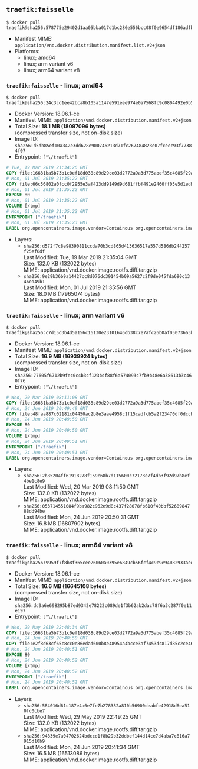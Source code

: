 ## `traefik:faisselle`

```console
$ docker pull traefik@sha256:578775e29402d1aa05bba017d1bc286e556bcc08f0e9654df186adfb9837ae21
```

-	Manifest MIME: `application/vnd.docker.distribution.manifest.list.v2+json`
-	Platforms:
	-	linux; amd64
	-	linux; arm variant v6
	-	linux; arm64 variant v8

### `traefik:faisselle` - linux; amd64

```console
$ docker pull traefik@sha256:24c3cd1ee42bca8b105a1147e591eee974e0a7568fc9c0804492e0b56a5608ff
```

-	Docker Version: 18.06.1-ce
-	Manifest MIME: `application/vnd.docker.distribution.manifest.v2+json`
-	Total Size: **18.1 MB (18097096 bytes)**  
	(compressed transfer size, not on-disk size)
-	Image ID: `sha256:d5db85ef10a342e3dd628e900746213d71fc267484823e07fceec93f77384f07`
-	Entrypoint: `["\/traefik"]`

```dockerfile
# Tue, 19 Mar 2019 21:34:26 GMT
COPY file:16631ba5b73b1c0ef18d038c89d29ce03d2772a9a3d775abef35c4085f29a3bf in /etc/ssl/certs/ 
# Mon, 01 Jul 2019 21:35:22 GMT
COPY file:66c56802a0fcc0f2955e3af423dd9149d9d681ffbf491e2460ff05e5d1edbfb0 in / 
# Mon, 01 Jul 2019 21:35:22 GMT
EXPOSE 80
# Mon, 01 Jul 2019 21:35:22 GMT
VOLUME [/tmp]
# Mon, 01 Jul 2019 21:35:22 GMT
ENTRYPOINT ["/traefik"]
# Mon, 01 Jul 2019 21:35:23 GMT
LABEL org.opencontainers.image.vendor=Containous org.opencontainers.image.url=https://traefik.io org.opencontainers.image.title=Traefik org.opencontainers.image.description=A modern reverse-proxy org.opencontainers.image.version=v2.0.0-alpha8 org.opencontainers.image.documentation=https://docs.traefik.io
```

-	Layers:
	-	`sha256:d572f7c8e98390811ccda70b3cd865d413636517e557d586db244257f25ef6df`  
		Last Modified: Tue, 19 Mar 2019 21:35:04 GMT  
		Size: 132.0 KB (132022 bytes)  
		MIME: application/vnd.docker.image.rootfs.diff.tar.gzip
	-	`sha256:9e29b36b9a14427cc8d076dc391454b09a5627c2f9de045fda690c1346ea49b1`  
		Last Modified: Mon, 01 Jul 2019 21:35:56 GMT  
		Size: 18.0 MB (17965074 bytes)  
		MIME: application/vnd.docker.image.rootfs.diff.tar.gzip

### `traefik:faisselle` - linux; arm variant v6

```console
$ docker pull traefik@sha256:c7d15d3b4d5a156c16130e23101646db38c7e7afc26b0af05073663ba1bc7038
```

-	Docker Version: 18.06.1-ce
-	Manifest MIME: `application/vnd.docker.distribution.manifest.v2+json`
-	Total Size: **16.9 MB (16939924 bytes)**  
	(compressed transfer size, not on-disk size)
-	Image ID: `sha256:77605f6712b9fec0c4b3cf123bdf88f6a574093c7fb9b48e6a38613b3c460f76`
-	Entrypoint: `["\/traefik"]`

```dockerfile
# Wed, 20 Mar 2019 08:11:08 GMT
COPY file:16631ba5b73b1c0ef18d038c89d29ce03d2772a9a3d775abef35c4085f29a3bf in /etc/ssl/certs/ 
# Mon, 24 Jun 2019 20:49:49 GMT
COPY file:48faa887c02181c04450ac2b8e3aae4958c1f15cadfcb5a2f23470df0dccba1f in / 
# Mon, 24 Jun 2019 20:49:50 GMT
EXPOSE 80
# Mon, 24 Jun 2019 20:49:50 GMT
VOLUME [/tmp]
# Mon, 24 Jun 2019 20:49:51 GMT
ENTRYPOINT ["/traefik"]
# Mon, 24 Jun 2019 20:49:51 GMT
LABEL org.opencontainers.image.vendor=Containous org.opencontainers.image.url=https://traefik.io org.opencontainers.image.title=Traefik org.opencontainers.image.description=A modern reverse-proxy org.opencontainers.image.version=v2.0.0-alpha7 org.opencontainers.image.documentation=https://docs.traefik.io
```

-	Layers:
	-	`sha256:2b85204ff61918278f159c68b7d115600c72173e7f4db3f92d97b8ef4be1c8e9`  
		Last Modified: Wed, 20 Mar 2019 08:11:50 GMT  
		Size: 132.0 KB (132022 bytes)  
		MIME: application/vnd.docker.image.rootfs.diff.tar.gzip
	-	`sha256:053714551084f9ba982c962e9d8c437f28078fb610f40bbf5268984788dd94be`  
		Last Modified: Mon, 24 Jun 2019 20:50:31 GMT  
		Size: 16.8 MB (16807902 bytes)  
		MIME: application/vnd.docker.image.rootfs.diff.tar.gzip

### `traefik:faisselle` - linux; arm64 variant v8

```console
$ docker pull traefik@sha256:9959f7f8b8f365cee26060a0395e6849cb56fcf4c9c9e94082933aedd75947b4
```

-	Docker Version: 18.06.1-ce
-	Manifest MIME: `application/vnd.docker.distribution.manifest.v2+json`
-	Total Size: **16.6 MB (16645108 bytes)**  
	(compressed transfer size, not on-disk size)
-	Image ID: `sha256:dd9a6e698295b87ed9342e78222c089de1f3b62ab2dac78f6a3c287f0e11e197`
-	Entrypoint: `["\/traefik"]`

```dockerfile
# Wed, 29 May 2019 22:48:34 GMT
COPY file:16631ba5b73b1c0ef18d038c89d29ce03d2772a9a3d775abef35c4085f29a3bf in /etc/ssl/certs/ 
# Mon, 24 Jun 2019 20:40:50 GMT
COPY file:e2f8d63cf65c8cc0e86edad600b8e48954a4bcce3af7453dc817d85c2ce468e5 in / 
# Mon, 24 Jun 2019 20:40:51 GMT
EXPOSE 80
# Mon, 24 Jun 2019 20:40:52 GMT
VOLUME [/tmp]
# Mon, 24 Jun 2019 20:40:52 GMT
ENTRYPOINT ["/traefik"]
# Mon, 24 Jun 2019 20:40:52 GMT
LABEL org.opencontainers.image.vendor=Containous org.opencontainers.image.url=https://traefik.io org.opencontainers.image.title=Traefik org.opencontainers.image.description=A modern reverse-proxy org.opencontainers.image.version=v2.0.0-alpha7 org.opencontainers.image.documentation=https://docs.traefik.io
```

-	Layers:
	-	`sha256:584016d61c187e4a6e7fe7b278382a810b56900deabfe42918d6ea510fc0cbe7`  
		Last Modified: Wed, 29 May 2019 22:49:25 GMT  
		Size: 132.0 KB (132022 bytes)  
		MIME: application/vnd.docker.image.rootfs.diff.tar.gzip
	-	`sha256:94839e7a04702624bdccd1f8b29b32ddbef144d14ce7d4aba7c816a7915d10b9`  
		Last Modified: Mon, 24 Jun 2019 20:41:34 GMT  
		Size: 16.5 MB (16513086 bytes)  
		MIME: application/vnd.docker.image.rootfs.diff.tar.gzip
